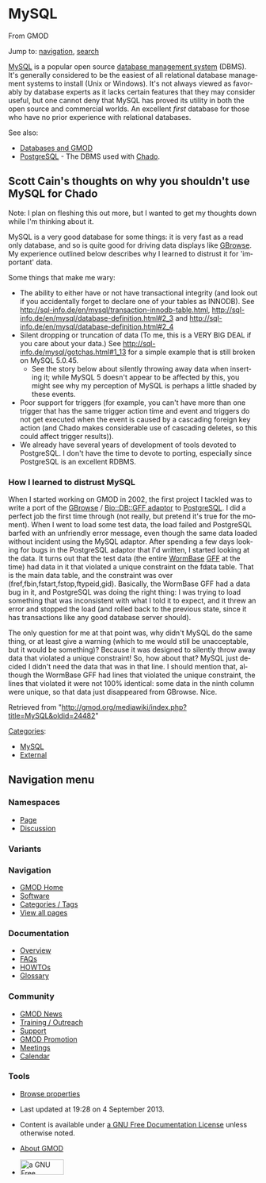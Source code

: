 <div id="mw-page-base" class="noprint">

</div>

<div id="mw-head-base" class="noprint">

</div>

<div id="content" class="mw-body" role="main">

<span id="top"></span>

<div id="mw-js-message" style="display:none;">

</div>



# <span dir="auto">MySQL</span>

<div id="bodyContent">

<div id="siteSub">

From GMOD

</div>

<div id="contentSub">

</div>

<div id="jump-to-nav" class="mw-jump">

Jump to: [navigation](#mw-navigation), [search](#p-search)

</div>

<div id="mw-content-text" class="mw-content-ltr" lang="en" dir="ltr">

<a href="http://mysql.com" class="external text"
rel="nofollow">MySQL</a> is a popular open source [database management
system](Glossary#Database_Management_System "Glossary") (DBMS). It's
generally considered to be the easiest of all relational database
management systems to install (Unix or Windows). It's not always viewed
as favorably by database experts as it lacks certain features that they
may consider useful, but one cannot deny that MySQL has proved its
utility in both the open source and commercial worlds. An excellent
*first* database for those who have no prior experience with relational
databases.

See also:

- [Databases and GMOD](Databases_and_GMOD "Databases and GMOD")
- [PostgreSQL](PostgreSQL "PostgreSQL") - The DBMS used with
  <a href="Chado" class="mw-redirect" title="Chado">Chado</a>.

## <span id="Scott_Cain.27s_thoughts_on_why_you_shouldn.27t_use_MySQL_for_Chado" class="mw-headline">Scott Cain's thoughts on why you shouldn't use MySQL for Chado</span>

Note: I plan on fleshing this out more, but I wanted to get my thoughts
down while I'm thinking about it.

MySQL is a very good database for some things: it is very fast as a read
only database, and so is quite good for driving data displays like
[GBrowse](GBrowse.1 "GBrowse"). My experience outlined below describes
why I learned to distrust it for 'important' data.

Some things that make me wary:

- The ability to either have or not have transactional integrity (and
  look out if you accidentally forget to declare one of your tables as
  INNODB). See
  <a href="http://sql-info.de/en/mysql/transaction-innodb-table.html"
  class="external free"
  rel="nofollow">http://sql-info.de/en/mysql/transaction-innodb-table.html</a>,
  <a href="http://sql-info.de/en/mysql/database-definition.html#2_3#2_3"
  class="external free"
  rel="nofollow">http://sql-info.de/en/mysql/database-definition.html#2_3</a>
  and
  <a href="http://sql-info.de/en/mysql/database-definition.html#2_4#2_4"
  class="external free"
  rel="nofollow">http://sql-info.de/en/mysql/database-definition.html#2_4</a>
- Silent dropping or truncation of data (To me, this is a VERY BIG DEAL
  if you care about your data.) See
  <a href="http://sql-info.de/mysql/gotchas.html#1_13#1_13"
  class="external free"
  rel="nofollow">http://sql-info.de/mysql/gotchas.html#1_13</a> for a
  simple example that is still broken on MySQL 5.0.45.
  - See the story below about silently throwing away data when inserting
    it; while MySQL 5 doesn't appear to be affected by this, you might
    see why my perception of MySQL is perhaps a little shaded by these
    events.
- Poor support for triggers (for example, you can't have more than one
  trigger that has the same trigger action time and event and triggers
  do not get executed when the event is caused by a cascading foreign
  key action (and Chado makes considerable use of cascading deletes, so
  this could affect trigger results)).
- We already have several years of development of tools devoted to
  PostgreSQL. I don't have the time to devote to porting, especially
  since PostgreSQL is an excellent RDBMS.

### <span id="How_I_learned_to_distrust_MySQL" class="mw-headline">How I learned to distrust MySQL</span>

When I started working on GMOD in 2002, the first project I tackled was
to write a port of the [GBrowse](GBrowse.1 "GBrowse") /
<a href="GBrowse_adaptors" class="mw-redirect"
title="GBrowse adaptors">Bio::DB::GFF adaptor</a> to
[PostgreSQL](PostgreSQL "PostgreSQL"). I did a perfect job the first
time through (not really, but pretend it's true for the moment). When I
went to load some test data, the load failed and PostgreSQL barfed with
an unfriendly error message, even though the same data loaded without
incident using the MySQL adaptor. After spending a few days looking for
bugs in the PostgreSQL adaptor that I'd written, I started looking at
the data. It turns out that the test data (the entire
[WormBase](Category:WormBase "Category:WormBase") [GFF](GFF "GFF") at
the time) had data in it that violated a unique constraint on the fdata
table. That is the main data table, and the constraint was over
(fref,fbin,fstart,fstop,ftypeid,gid). Basically, the WormBase GFF had a
data bug in it, and PostgreSQL was doing the right thing: I was trying
to load something that was inconsistent with what I told it to expect,
and it threw an error and stopped the load (and rolled back to the
previous state, since it has transactions like any good database server
should).

The only question for me at that point was, why didn't MySQL do the same
thing, or at least give a warning (which to me would still be
unacceptable, but it would be something)? Because it was designed to
silently throw away data that violated a unique constraint! So, how
about that? MySQL just decided I didn't need the data that was in that
line. I should mention that, although the WormBase GFF had lines that
violated the unique constraint, the lines that violated it were not 100%
identical: some data in the ninth column were unique, so that data just
disappeared from GBrowse. Nice.

</div>

<div class="printfooter">

Retrieved from
"<http://gmod.org/mediawiki/index.php?title=MySQL&oldid=24482>"

</div>

<div id="catlinks" class="catlinks">

<div id="mw-normal-catlinks" class="mw-normal-catlinks">

[Categories](Special:Categories "Special:Categories"):

- [MySQL](Category:MySQL "Category:MySQL")
- [External](Category:External "Category:External")

</div>

</div>

<div class="visualClear">

</div>

</div>

</div>

<div id="mw-navigation">

## Navigation menu

<div id="mw-head">



<div id="left-navigation">

<div id="p-namespaces" class="vectorTabs" role="navigation"
aria-labelledby="p-namespaces-label">

### Namespaces

- <span id="ca-nstab-main"><a href="MySQL" accesskey="c" title="View the content page [c]">Page</a></span>
- <span id="ca-talk"><a
  href="http://gmod.org/mediawiki/index.php?title=Talk:MySQL&amp;action=edit&amp;redlink=1"
  accesskey="t"
  title="Discussion about the content page [t]">Discussion</a></span>

</div>

<div id="p-variants" class="vectorMenu emptyPortlet" role="navigation"
aria-labelledby="p-variants-label">

### 

### Variants[](#)

<div class="menu">

</div>

</div>

</div>

<div id="right-navigation">





</div>



</div>

</div>

</div>

<div id="mw-panel">

<div id="p-logo" role="banner">

<a href="Main_Page"
style="background-image: url(../images/GMOD-cogs.png);"
title="Visit the main page"></a>

</div>

<div id="p-Navigation" class="portal" role="navigation"
aria-labelledby="p-Navigation-label">

### Navigation

<div class="body">

- <span id="n-GMOD-Home">[GMOD Home](Main_Page)</span>
- <span id="n-Software">[Software](GMOD_Components)</span>
- <span id="n-Categories-.2F-Tags">[Categories /
  Tags](Categories)</span>
- <span id="n-View-all-pages">[View all pages](Special:AllPages)</span>

</div>

</div>

<div id="p-Documentation" class="portal" role="navigation"
aria-labelledby="p-Documentation-label">

### Documentation

<div class="body">

- <span id="n-Overview">[Overview](Overview)</span>
- <span id="n-FAQs">[FAQs](Category:FAQ)</span>
- <span id="n-HOWTOs">[HOWTOs](Category:HOWTO)</span>
- <span id="n-Glossary">[Glossary](Glossary)</span>

</div>

</div>

<div id="p-Community" class="portal" role="navigation"
aria-labelledby="p-Community-label">

### Community

<div class="body">

- <span id="n-GMOD-News">[GMOD News](GMOD_News)</span>
- <span id="n-Training-.2F-Outreach">[Training /
  Outreach](Training_and_Outreach)</span>
- <span id="n-Support">[Support](Support)</span>
- <span id="n-GMOD-Promotion">[GMOD Promotion](GMOD_Promotion)</span>
- <span id="n-Meetings">[Meetings](Meetings)</span>
- <span id="n-Calendar">[Calendar](Calendar)</span>

</div>

</div>

<div id="p-tb" class="portal" role="navigation"
aria-labelledby="p-tb-label">

### Tools

<div class="body">


- <span id="t-smwbrowselink"><a href="Special:Browse/MySQL" rel="smw-browse">Browse properties</a></span>


</div>

</div>

</div>

</div>

<div id="footer" role="contentinfo">

- <span id="footer-info-lastmod">Last updated at 19:28 on 4 September
  2013.</span>
<!-- - <span id="footer-info-viewcount">80,819 page views.</span> -->
- <span id="footer-info-copyright">Content is available under
  <a href="http://www.gnu.org/licenses/fdl-1.3.html" class="external"
  rel="nofollow">a GNU Free Documentation License</a> unless otherwise
  noted.</span>

<!-- -->

- <span id="footer-places-about">[About
  GMOD](GMOD:About "GMOD:About")</span>

<!-- -->

- <span id="footer-copyrightico">[<img src="http://www.gnu.org/graphics/gfdl-logo-small.png" width="88"
  height="31" alt="a GNU Free Documentation License" />](http://www.gnu.org/licenses/fdl-1.3.html)</span>




</div>
